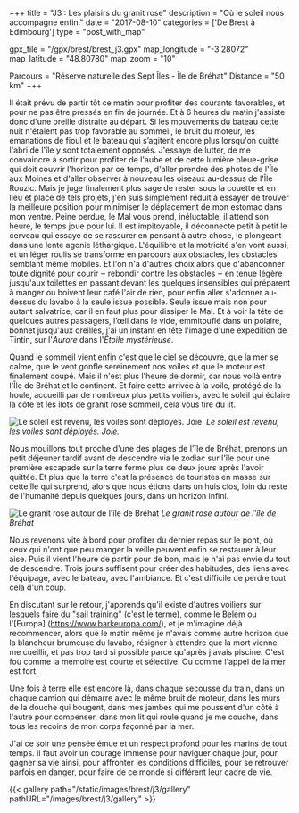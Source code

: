+++
title = "J3 : Les plaisirs du granit rose"
description = "Où le soleil nous accompagne enfin."
date = "2017-08-10"
categories = ['De Brest à Edimbourg']
type = "post_with_map"

gpx_file = "/gpx/brest/brest_j3.gpx"
map_longitude = "-3.28072"
map_latitude = "48.80780"
map_zoom = "10"

Parcours = "Réserve naturelle des Sept Îles - Île de Bréhat"
Distance = "50 km"
+++


Il était prévu de partir tôt ce matin pour profiter des courants favorables, et pour ne pas être pressés en fin de journée. Et à 6 heures du matin j'assiste donc d'une oreille distraite au départ. Si les mouvements du bateau cette nuit n'étaient pas trop favorable au sommeil, le bruit du moteur, les émanations de fioul et le bateau qui s’agitent encore plus lorsqu'on quitte l'abri de l'île y sont totalement opposés. J'essaye de lutter, de me convaincre à sortir pour profiter de l'aube et de cette lumière bleue-grise qui doit couvrir l'horizon par ce temps, d'aller prendre des photos de l'Île aux Moines et d'aller observer à nouveau les oiseaux au-dessus de l'Île Rouzic. Mais je juge finalement plus sage de rester sous la couette et en lieu et place de tels projets, j'en suis simplement réduit à essayer de trouver la meilleure position pour minimiser le déplacement de mon estomac dans mon ventre.
Peine perdue, le Mal vous prend, inéluctable, il attend son heure, le temps joue pour lui. Il est impitoyable, il déconnecte petit à petit le cerveau qui essaye de se rassurer en pensant à autre chose, le plongeant dans une lente agonie léthargique. L'équilibre et la motricité s'en vont aussi, et un léger roulis se transforme en parcours aux obstacles, les obstacles semblant même mobiles. Et l'on n'a d'autres choix alors que d'abandonner toute dignité pour courir ‒ rebondir contre les obstacles ‒ en tenue légère jusqu'aux toilettes en passant devant les quelques insensibles qui préparent à manger ou boivent leur café l'air de rien, pour enfin aller s'adonner au-dessus du lavabo à la seule issue possible. Seule issue mais non pour autant salvatrice, car il en faut plus pour dissiper le Mal. Et à voir la tête de quelques autres passagers, l’œil dans le vide, emmitouflé dans un polaire, bonnet jusqu'aux oreilles, j'ai un instant en tête l'image d'une expédition de Tintin, sur l'*Aurore* dans l'*Étoile mystérieuse*.

Quand le sommeil vient enfin c'est que le ciel se découvre, que la mer se calme, que le vent gonfle sereinement nos voiles et que le moteur est finalement coupé. Mais il n'est plus l'heure de dormir, car nous voilà entre l'Île de Bréhat et le continent. Et faire cette arrivée à la voile, protégé de la houle, accueilli par de nombreux plus petits voiliers, avec le soleil qui éclaire la côte et les îlots de granit rose sommeil, cela vous tire du lit.


![Le soleil est revenu, les voiles sont déployés. Joie.](/images/brest/j3/soleil.jpg)
*Le soleil est revenu, les voiles sont déployés. Joie.*

Nous mouillons tout proche d'une des plages de l'ïle de Bréhat, prenons un petit déjeuner tardif avant de descendre via le zodiac sur l'île pour une première escapade sur la terre ferme plus de deux jours après l'avoir quittée. Et plus que la terre c'est la présence de touristes en masse sur cette île qui surprend, alors que nous étions dans un huis clos, loin du reste de l'humanité depuis quelques jours, dans un horizon infini.


![Le granit rose autour de l'île de Bréhat](/images/brest/j3/granit.jpg)
*Le granit rose autour de l'île de Bréhat*

Nous revenons vite à bord pour profiter du dernier repas sur le pont, où ceux qui n'ont que peu manger la veille peuvent enfin se restaurer à leur aise. Puis il vient l'heure de partir pour de bon, mais je n'ai pas envie du tout de descendre. Trois jours suffisent pour créer des habitudes, des liens avec l'équipage, avec le bateau, avec l'ambiance. Et c'est difficile de perdre tout cela d'un coup.

En discutant sur le retour, j'apprends qu'il existe d'autres voiliers sur lesquels faire du "sail training" (c'est le terme), comme le [Belem](https://www.fondationbelem.com/) ou l'[Europa] (https://www.barkeuropa.com/), et je m'imagine déjà recommencer, alors que le matin même je n'avais comme autre horizon que la blancheur brumeuse du lavabo, résigner à attendre que la mort vienne me cueillir, et pas trop tard si possible parce qu'après j'avais piscine. C'est fou comme la mémoire est courte et sélective. Ou comme l'appel de la mer est fort.

Une fois à terre elle est encore là, dans chaque secousse du train, dans un chaque camion qui démarre avec le même bruit de moteur, dans les murs de la douche qui bougent, dans mes jambes qui me poussent d'un côté à l'autre pour compenser, dans mon lit qui roule quand je me couche, dans tous les recoins de mon corps façonné par la mer.

J'ai ce soir une pensée émue et un respect profond pour les marins de tout temps. Il faut avoir un courage immense pour naviguer chaque jour, pour gagner sa vie ainsi, pour affronter les conditions difficiles, pour se retrouver parfois en danger, pour faire de ce monde si différent leur cadre de vie.


{{< gallery path="/static/images/brest/j3/gallery" pathURL="/images/brest/j3/gallery" >}}
